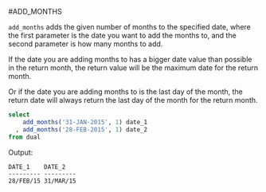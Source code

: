 #ADD_MONTHS

`add_months` adds the given number of months to the specified date, where the first parameter is the date you want to add the months to, and the second parameter is how many months to add.

If the date you are adding months to has a bigger date value than possible in the return month, the return value will be the maximum date for the return month.

Or if the date you are adding months to is the last day of the month, the return date will always return the last day of the month for the return month.

```sql
select
    add_months('31-JAN-2015', 1) date_1
  , add_months('28-FEB-2015', 1) date_2
from dual
```

Output:

```
DATE_1    DATE_2  
--------- ---------
28/FEB/15 31/MAR/15

```
